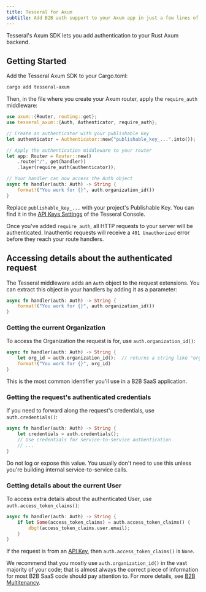 ```yaml
---
title: Tesseral for Axum
subtitle: Add B2B auth support to your Axum app in just a few lines of code.
---
```


Tesseral's Axum SDK lets you add authentication to your Rust Axum backend.

## Getting Started

Add the Tesseral Axum SDK to your Cargo.toml:

```bash
cargo add tesseral-axum
```

Then, in the file where you create your Axum router, apply the `require_auth`
middleware:

```rust
use axum::{Router, routing::get};
use tesseral_axum::{Auth, Authenticator, require_auth};

// Create an authenticator with your publishable key
let authenticator = Authenticator::new("publishable_key_...".into());

// Apply the authentication middleware to your router
let app: Router = Router::new()
    .route("/", get(handler))
    .layer(require_auth(authenticator));

// Your handler can now access the Auth object
async fn handler(auth: Auth) -> String {
    format!("You work for {}", auth.organization_id())
}
```

Replace `publishable_key_...` with your project's Publishable Key. You can find
it in the [API Keys
Settings](https://console.tesseral.com/project-settings/api-keys) of the
Tesseral Console.

Once you've added `require_auth`, all HTTP requests to your server will be
authenticated. Inauthentic requests will receive a `401 Unauthorized` error
before they reach your route handlers.

## Accessing details about the authenticated request

The Tesseral middleware adds an `Auth` object to the request extensions. You can
extract this object in your handlers by adding it as a parameter:

```rust
async fn handler(auth: Auth) -> String {
    format!("You work for {}", auth.organization_id())
}
```

### Getting the current Organization

To access the Organization the request is for, use `auth.organization_id()`:

```rust
async fn handler(auth: Auth) -> String {
    let org_id = auth.organization_id();  // returns a string like "org_..."
    format!("You work for {}", org_id)
}
```

This is the most common identifier you'll use in a B2B SaaS application.

### Getting the request's authenticated credentials

If you need to forward along the request's credentials, use `auth.credentials()`:

```rust
async fn handler(auth: Auth) -> String {
    let credentials = auth.credentials();
    // Use credentials for service-to-service authentication
    // ...
}
```

Do not log or expose this value. You usually don't need to use this unless
you're building internal service-to-service calls.

### Getting details about the current User

To access extra details about the authenticated User, use `auth.access_token_claims()`:

```rust
async fn handler(auth: Auth) -> String {
    if let Some(access_token_claims) = auth.access_token_claims() {
        dbg!(access_token_claims.user.email);
    }
}
```

If the request is from an [API Key](/docs/features/managed-api-keys), then
`auth.access_token_claims()` is `None`.

We recommend that you mostly use `auth.organization_id()` in the vast majority
of your code; that is almost always the correct piece of information for most
B2B SaaS code should pay attention to. For more details, see [B2B
Multitenancy](/docs/features/b2b-multitenancy).
